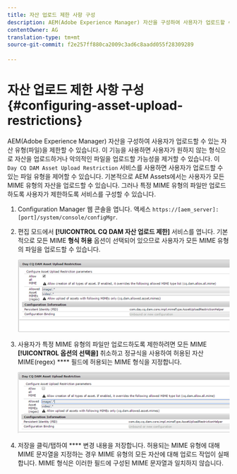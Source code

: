 ```yaml
---
title: 자산 업로드 제한 사항 구성
description: AEM(Adobe Experience Manager) 자산을 구성하여 사용자가 업로드할 수 있는 자산 유형(파일)을 제한하는 방법을 알아봅니다.
contentOwner: AG
translation-type: tm+mt
source-git-commit: f2e257ff880ca2009c3ad6c8aadd055f28309289

---
```



# 자산 업로드 제한 사항 구성 {#configuring-asset-upload-restrictions}

AEM(Adobe Experience Manager) 자산을 구성하여 사용자가 업로드할 수 있는 자산 유형(파일)을 제한할 수 있습니다. 이 기능을 사용하면 사용자가 원하지 않는 형식으로 자산을 업로드하거나 악의적인 파일을 업로드할 가능성을 제거할 수 있습니다. 이 `Day CQ DAM Asset Upload Restriction` 서비스를 사용하면 사용자가 업로드할 수 있는 파일 유형을 제어할 수 있습니다. 기본적으로 AEM Assets에서는 사용자가 모든 MIME 유형의 자산을 업로드할 수 있습니다. 그러나 특정 MIME 유형의 파일만 업로드하도록 사용자가 제한하도록 서비스를 구성할 수 있습니다.

1. Configuration Manager 웹 콘솔을 엽니다. 액세스 `https://[aem_server]:[port]/system/console/configMgr`.
1. 편집 모드에서 **[!UICONTROL CQ DAM 자산 업로드 제한]** 서비스를 엽니다. 기본적으로 모든 MIME **형식 허용** 옵션이 선택되어 있으므로 사용자가 모든 MIME 유형의 파일을 업로드할 수 있습니다.

   ![chlimage_1-378](assets/chlimage_1-378.png)

1. 사용자가 특정 MIME 유형의 파일만 업로드하도록 제한하려면 모든 MIME **[!UICONTROL 옵션의 선택을]** 취소하고 정규식을 사용하여 허용된 자산 MIME(regex) **** 필드에 허용되는 MIME 형식을 지정합니다.

   ![chlimage_1-379](assets/chlimage_1-379.png)

1. 저장을 클릭/탭하여 **** 변경 내용을 저장합니다. 허용되는 MIME 유형에 대해 MIME 문자열을 지정하는 경우 MIME 유형의 모든 자산에 대해 업로드 작업이 실패합니다. MIME 형식은 이러한 필드에 구성된 MIME 문자열과 일치하지 않습니다.
